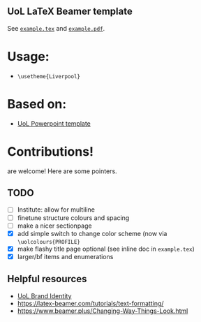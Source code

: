 UoL LaTeX Beamer template
------------------------------------

See [`example.tex`](example.tex) and [`example.pdf`](../-/jobs/artifacts/master/raw/example.pdf?job=build).


# Usage:
* `\usetheme{Liverpool}`

# Based on:

- [UoL Powerpoint template](https://www.liverpool.ac.uk/intranet/brand/powerpoint-template/)


# Contributions!

are welcome! Here are some pointers.

## TODO

- [ ] Institute: allow for multiline
- [ ] finetune structure colours and spacing
- [ ] make a nicer sectionpage
- [X] add simple switch to change color scheme (now via `\uolcolours{PROFILE}`
- [X] make flashy title page optional (see inline doc in `example.tex`)
- [X] larger/bf items and enumerations

## Helpful resources

- [UoL Brand Identity](https://www.liverpool.ac.uk/intranet/brand-identity/)
- <https://latex-beamer.com/tutorials/text-formatting/>
- <https://www.beamer.plus/Changing-Way-Things-Look.html>
